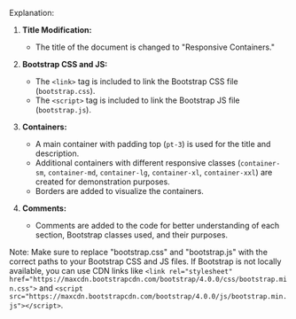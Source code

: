 
Explanation:

1. **Title Modification:**
   - The title of the document is changed to "Responsive Containers."

2. **Bootstrap CSS and JS:**
   - The `<link>` tag is included to link the Bootstrap CSS file (`bootstrap.css`).
   - The `<script>` tag is included to link the Bootstrap JS file (`bootstrap.js`).

3. **Containers:**
   - A main container with padding top (`pt-3`) is used for the title and description.
   - Additional containers with different responsive classes (`container-sm`, `container-md`, `container-lg`, `container-xl`, `container-xxl`) are created for demonstration purposes.
   - Borders are added to visualize the containers.

4. **Comments:**
   - Comments are added to the code for better understanding of each section, Bootstrap classes used, and their purposes.

Note: Make sure to replace "bootstrap.css" and "bootstrap.js" with the correct paths to your Bootstrap CSS and JS files. If Bootstrap is not locally available, you can use CDN links like `<link rel="stylesheet" href="https://maxcdn.bootstrapcdn.com/bootstrap/4.0.0/css/bootstrap.min.css">` and `<script src="https://maxcdn.bootstrapcdn.com/bootstrap/4.0.0/js/bootstrap.min.js"></script>`.
